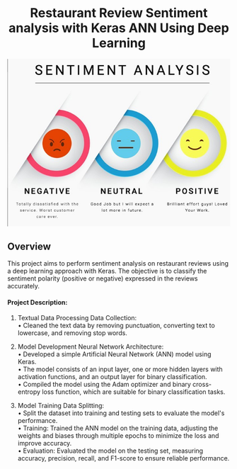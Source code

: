 <h1 align="center">Restaurant Review Sentiment analysis with Keras ANN Using Deep Learning</h1>
<p align="center">
<img src="Image.png">


## Overview
This project aims to perform sentiment analysis on restaurant reviews using a deep learning approach with Keras. The objective is to classify the sentiment polarity (positive or negative) expressed in the reviews accurately.
<br>


#### Project Description:<br>
1) Textual Data Processing Data Collection:<br>
   • Cleaned the text data by removing punctuation, converting text to lowercase, and removing stop words.<br>

   
2) Model Development Neural Network Architecture:<br>
   • Developed a simple Artificial Neural Network (ANN) model using Keras.<br>
   • The model consists of an input layer, one or more hidden layers with activation functions, and an output layer for binary classification.<br>
   • Compiled the model using the Adam optimizer and binary cross-entropy loss function, which are suitable for binary classification tasks.<br>

3) Model Training Data Splitting:<br>
   • Split the dataset into training and testing sets to evaluate the model's performance.<br>
   • Training: Trained the ANN model on the training data, adjusting the weights and biases through multiple epochs to minimize the loss and improve accuracy.<br>
   • Evaluation: Evaluated the model on the testing set, measuring accuracy, precision, recall, and F1-score to ensure reliable performance.<br>

